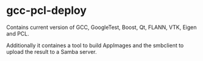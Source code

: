# gcc-pcl-deploy

Contains current version of GCC, GoogleTest, Boost, Qt, FLANN, VTK, Eigen and PCL.

Additionally it containes a tool to build AppImages and the smbclient to upload
the result to a Samba server.

